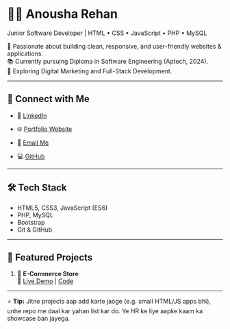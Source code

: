 # 👩‍💻 Anousha Rehan
Junior Software Developer | HTML • CSS • JavaScript • PHP • MySQL   

🌟 Passionate about building clean, responsive, and user-friendly websites & applications.  
📚 Currently pursuing Diploma in Software Engineering (Aptech, 2024).  
🚀 Exploring Digital Marketing and Full-Stack Development.  

---

## 🔗 Connect with Me
- 💼 [LinkedIn](https://www.linkedin.com/in/anousha-rehan-942456376)  
- 🌐 [Portfolio Website](https://anousharehan206-collab.github.io/portfolio-website/)
 
- 📧 [Email Me](https://mail.google.com/mail/?view=cm&fs=1&to=anousharehan206@gmail.com)  
- 💻 [GitHub](https://github.com/anousharehan206-collab)  

---

## 🛠️ Tech Stack
- HTML5, CSS3, JavaScript (ES6)  
- PHP, MySQL    
- Bootstrap  
- Git & GitHub  

---

## 📌 Featured Projects
1. 🛒 **E-Commerce Store**  
   🔗 [Live Demo](https://anousharehan206-collab.github.io/ecommerce-store/) | [Code](https://github.com/anousharehan206-collab/ecommerce-store)  
---

⭐ **Tip:** Jitne projects aap add karte jaoge (e.g. small HTML/JS apps bhi), unhe repo me daal kar yahan list kar do. Ye HR ke liye aapke kaam ka showcase ban jayega.
